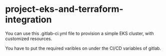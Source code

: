 # project-eks-and-terraform-integration
You can use this .gitlab-ci.yml file to provision a simple EKS cluster, with customized resources. 

You have to put the required varibles on under the CI/CD variables of gitlab.
